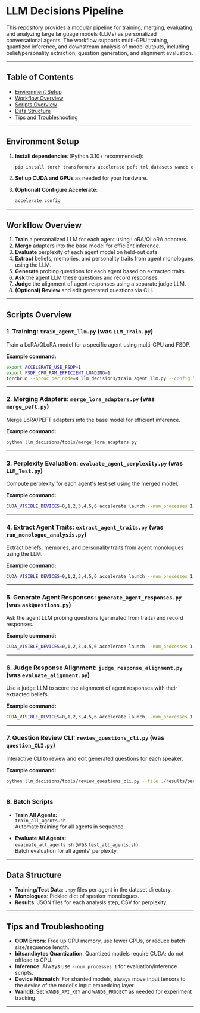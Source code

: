 # LLM Decisions Pipeline

This repository provides a modular pipeline for training, merging, evaluating, and analyzing large language models (LLMs) as personalized conversational agents. The workflow supports multi-GPU training, quantized inference, and downstream analysis of model outputs, including belief/personality extraction, question generation, and alignment evaluation.

---

## Table of Contents

- [Environment Setup](#environment-setup)
- [Workflow Overview](#workflow-overview)
- [Scripts Overview](#scripts-overview)
- [Data Structure](#data-structure)
- [Tips and Troubleshooting](#tips-and-troubleshooting)

---

## Environment Setup

1. **Install dependencies** (Python 3.10+ recommended):

    ```bash
    pip install torch transformers accelerate peft trl datasets wandb evaluate bitsandbytes
    ```

2. **Set up CUDA and GPUs** as needed for your hardware.

3. **(Optional) Configure Accelerate**:

    ```bash
    accelerate config
    ```

---

## Workflow Overview

1. **Train** a personalized LLM for each agent using LoRA/QLoRA adapters.
2. **Merge** adapters into the base model for efficient inference.
3. **Evaluate** perplexity of each agent model on held-out data.
4. **Extract** beliefs, memories, and personality traits from agent monologues using the LLM.
5. **Generate** probing questions for each agent based on extracted traits.
6. **Ask** the agent LLM these questions and record responses.
7. **Judge** the alignment of agent responses using a separate judge LLM.
8. **(Optional) Review** and edit generated questions via CLI.

---

## Scripts Overview

### 1. Training: `train_agent_llm.py` (was `LLM_Train.py`)

Train a LoRA/QLoRA model for a specific agent using multi-GPU and FSDP.

**Example command:**
```bash
export ACCELERATE_USE_FSDP=1
export FSDP_CPU_RAM_EFFICIENT_LOADING=1
torchrun --nproc_per_node=8 llm_decisions/train_agent_llm.py --config llm_decisions/configs/llamma_3_70b.yaml --agent_name kateacuff
```

---

### 2. Merging Adapters: `merge_lora_adapters.py` (was `merge_peft.py`)

Merge LoRA/PEFT adapters into the base model for efficient inference.

**Example command:**
```bash
python llm_decisions/tools/merge_lora_adapters.py
```

---

### 3. Perplexity Evaluation: `evaluate_agent_perplexity.py` (was `LLM_Test.py`)

Compute perplexity for each agent's test set using the merged model.

**Example command:**
```bash
CUDA_VISIBLE_DEVICES=0,1,2,3,4,5,6 accelerate launch --num_processes 1 llm_decisions/evaluate_agent_perplexity.py --merged_path /path/to/agent/merged
```

---

### 4. Extract Agent Traits: `extract_agent_traits.py` (was `run_monologue_analysis.py`)

Extract beliefs, memories, and personality traits from agent monologues using the LLM.

**Example command:**
```bash
CUDA_VISIBLE_DEVICES=0,1,2,3,4,5,6 accelerate launch --num_processes 1 llm_decisions/extract_agent_traits.py --model /path/to/merged --input /path/to/monologues.pkl --output_dir ./results --single_speaker ellenosborne
```

---

### 5. Generate Agent Responses: `generate_agent_responses.py` (was `askQuestions.py`)

Ask the agent LLM probing questions (generated from traits) and record responses.

**Example command:**
```bash
CUDA_VISIBLE_DEVICES=0,1,2,3,4,5,6 accelerate launch --num_processes 1 llm_decisions/generate_agent_responses.py --model-path /path/to/merged --input-file ./results/belief_results.json --output-file ./results/belief_results.json
```

---

### 6. Judge Response Alignment: `judge_response_alignment.py` (was `evaluate_alignment.py`)

Use a judge LLM to score the alignment of agent responses with their extracted beliefs.

**Example command:**
```bash
CUDA_VISIBLE_DEVICES=0,1,2,3,4,5,6 accelerate launch --num_processes 1 llm_decisions/judge_response_alignment.py --data_file ./results/belief_results.json --model_name meta-llama/Meta-Llama-3-70B-Instruct
```

---

### 7. Question Review CLI: `review_questions_cli.py` (was `question_CLI.py`)

Interactive CLI to review and edit generated questions for each speaker.

**Example command:**
```bash
python llm_decisions/tools/review_questions_cli.py --file ./results/personality_results.json --speaker ellenosborne
```

---

### 8. Batch Scripts

- **Train All Agents:**  
  `train_all_agents.sh`  
  Automate training for all agents in sequence.

- **Evaluate All Agents:**  
  `evaluate_all_agents.sh` (was `test_all_agents.sh`)  
  Batch evaluation for all agents' perplexity.

---

## Data Structure

- **Training/Test Data**: `.npy` files per agent in the dataset directory.
- **Monologues**: Pickled dict of speaker monologues.
- **Results**: JSON files for each analysis step, CSV for perplexity.

---

## Tips and Troubleshooting

- **OOM Errors**: Free up GPU memory, use fewer GPUs, or reduce batch size/sequence length.
- **bitsandbytes Quantization**: Quantized models require CUDA; do not offload to CPU.
- **Inference**: Always use `--num_processes 1` for evaluation/inference scripts.
- **Device Mismatch**: For sharded models, always move input tensors to the device of the model's input embedding layer.
- **WandB**: Set `WANDB_API_KEY` and `WANDB_PROJECT` as needed for experiment tracking.

---
